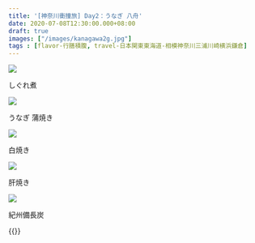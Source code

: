 ```yaml
---
title: '[神奈川衝撞旅] Day2：うなぎ 八舟'
date: 2020-07-08T12:30:00.000+08:00
draft: true
images: ["/images/kanagawa2g.jpg"]
tags : [flavor-行膳積腹, travel-日本関東東海道-相模神奈川三浦川崎横浜鎌倉]
---
```



![](/images/kanagawa2g1.jpg)

しぐれ煮

![](/images/kanagawa2g.jpg)

うなぎ 蒲焼き

![](/images/kanagawa2g2.jpg)

白焼き

![](/images/kanagawa2g3.jpg)

肝焼き

![](/images/kanagawa2g4.jpg)

紀州備長炭


{{<kanagawa>}}
